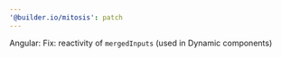 ```yaml
---
'@builder.io/mitosis': patch
---
```


Angular: Fix: reactivity of `mergedInputs` (used in Dynamic components)
